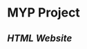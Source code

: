 <!DOCTYPE html>
<html>
  <head>
    <h1><b>MYP Project</b></h1>
    <link href="style.css" rel="stylesheet">
  </head>
  <body>
    <h2><em>HTML Website</em></h2>
  </body>
</html>
